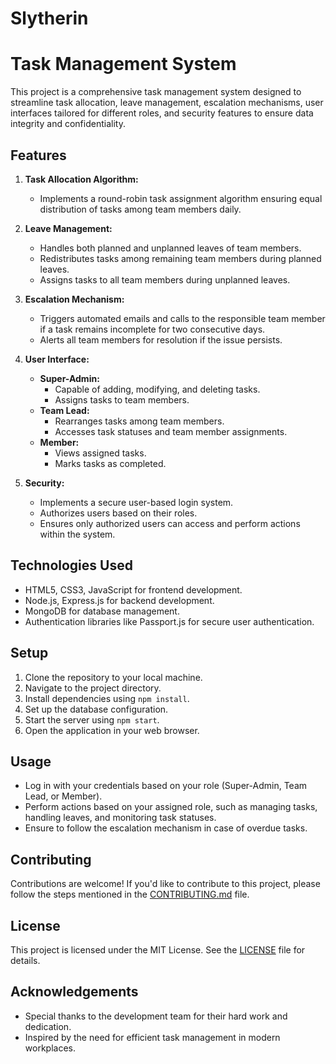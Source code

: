 # Slytherin
# Task Management System

This project is a comprehensive task management system designed to streamline task allocation, leave management, escalation mechanisms, user interfaces tailored for different roles, and security features to ensure data integrity and confidentiality.

## Features

1. **Task Allocation Algorithm:**
   - Implements a round-robin task assignment algorithm ensuring equal distribution of tasks among team members daily.

2. **Leave Management:**
   - Handles both planned and unplanned leaves of team members.
   - Redistributes tasks among remaining team members during planned leaves.
   - Assigns tasks to all team members during unplanned leaves.

3. **Escalation Mechanism:**
   - Triggers automated emails and calls to the responsible team member if a task remains incomplete for two consecutive days.
   - Alerts all team members for resolution if the issue persists.

4. **User Interface:**
   - **Super-Admin:**
     - Capable of adding, modifying, and deleting tasks.
     - Assigns tasks to team members.
   - **Team Lead:**
     - Rearranges tasks among team members.
     - Accesses task statuses and team member assignments.
   - **Member:**
     - Views assigned tasks.
     - Marks tasks as completed.

5. **Security:**
   - Implements a secure user-based login system.
   - Authorizes users based on their roles.
   - Ensures only authorized users can access and perform actions within the system.

## Technologies Used

- HTML5, CSS3, JavaScript for frontend development.
- Node.js, Express.js for backend development.
- MongoDB for database management.
- Authentication libraries like Passport.js for secure user authentication.

## Setup

1. Clone the repository to your local machine.
2. Navigate to the project directory.
3. Install dependencies using `npm install`.
4. Set up the database configuration.
5. Start the server using `npm start`.
6. Open the application in your web browser.

## Usage

- Log in with your credentials based on your role (Super-Admin, Team Lead, or Member).
- Perform actions based on your assigned role, such as managing tasks, handling leaves, and monitoring task statuses.
- Ensure to follow the escalation mechanism in case of overdue tasks.

## Contributing

Contributions are welcome! If you'd like to contribute to this project, please follow the steps mentioned in the [CONTRIBUTING.md](CONTRIBUTING.md) file.

## License

This project is licensed under the MIT License. See the [LICENSE](LICENSE) file for details.

## Acknowledgements

- Special thanks to the development team for their hard work and dedication.
- Inspired by the need for efficient task management in modern workplaces.
